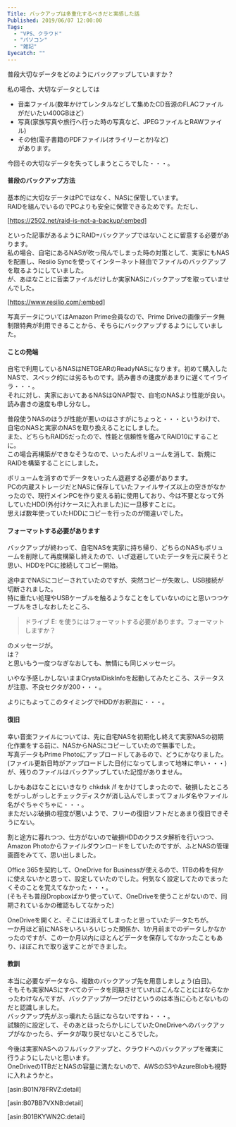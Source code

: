 ```yaml
---
Title: バックアップは多重化するべきだと実感した話
Published: 2019/06/07 12:00:00
Tags:
  - "VPS、クラウド"
  - "パソコン"
  - "雑記"
Eyecatch: ""
---
```

普段大切なデータをどのようにバックアップしていますか？  

私の場合、大切なデータとしては

* 音楽ファイル(数年かけてレンタルなどして集めたCD音源のFLACファイルがだいたい400GBほど）  
* 写真(家族写真や旅行へ行った時の写真など、JPEGファイルとRAWファイル)  
* その他(電子書籍のPDFファイル(オライリーとか)など)  
があります。  

今回その大切なデータを失ってしまうところでした・・・。  



#### 普段のバックアップ方法  
基本的に大切なデータはPCではなく、NASに保管しています。  
RAIDを組んでいるのでPCよりも安全に保管できるためです。ただし、

[https://2502.net/raid-is-not-a-backup/:embed]

といった記事があるようにRAID=バックアップではないことに留意する必要があります。  
私の場合、自宅にあるNASが吹っ飛んでしまった時の対策として、実家にもNASを配置し、Resiio Syncを使ってインターネット経由でファイルのバックアップを取るようにしていました。  
が、あほなことに音楽ファイルだけしか実家NASにバックアップを取っていませんでした。  

[https://www.resilio.com/:embed]

写真データについてはAmazon Prime会員なので、Prime Driveの画像データ無制限特典が利用できることから、そちらにバックアップするようにしていました。  

#### ことの発端  

自宅で利用しているNASはNETGEARのReadyNASになります。初めて購入したNASで、スペック的には劣るものです。読み書きの速度があまりに遅くてイライラ・・・。    
それに対し、実家においてあるNASはQNAP製で、自宅のNASより性能が良い。読み書きの速度も申し分なし。  

普段使うNASのほうが性能が悪いのはさすがにちょっと・・・というわけで、自宅のNASと実家のNASを取り換えることにしました。  
また、どちらもRAID5だったので、性能と信頼性を鑑みてRAID10にすることに。  
この場合再構築ができなそうなので、いったんボリュームを消して、新規にRAIDを構築することにしました。  

ボリュームを消すのでデータをいったん退避する必要があります。  
PCの内蔵ストレージだとNASに保存していたファイルサイズ以上の空きがなかったので、現行メインPCを作り変える前に使用しており、今は不要となって外していたHDD(外付けケースに入れました)に一旦移すことに。  
思えば数年使っていたHDDにコピーを行ったのが間違いでした。  

#### フォーマットする必要があります  
バックアップが終わって、自宅NASを実家に持ち帰り、どちらのNASもボリュームを削除して再度構築し終えたので、いざ退避していたデータを元に戻そうと思い、HDDをPCに接続してコピー開始。  

途中までNASにコピーされていたのですが、突然コピーが失敗し、USB接続が切断されました。  
特に重たい処理やUSBケーブルを触るようなことをしていないのにと思いつつケーブルをさしなおしたところ、  

> ドライブ E: を使うにはフォーマットする必要があります。フォーマットしますか？  

のメッセージが。  
は？  
と思いもう一度つなぎなおしても、無情にも同じメッセージ。  

<?# Twitter 1136477127748927488 /?>

いやな予感しかしないままCrystalDiskInfoを起動してみたところ、ステータスが注意、不良セクタが200・・・。  

<?# Twitter 1136477529072476161 /?>

よりにもよってこのタイミングでHDDがお釈迦に・・・。  

#### 復旧
幸い音楽ファイルについては、先に自宅NASを初期化し終えて実家NASの初期化作業をする前に、NASからNASにコピーしていたので無事でした。    
写真データもPrime Photoにアップロードしてあるので、どうにかなりました。(ファイル更新日時がアップロードした日付になってしまって地味に辛い・・・)
が、残りのファイルはバックアップしていた記憶がありません。  

しかもあほなことにいきなり chkdsk /f をかけてしまったので、破損したところをがっしがっしとチェックディスクが消し込んでしまってフォルダ名やファイル名がぐちゃぐちゃに・・・。  
まただいぶ破損の程度が悪いようで、フリーの復旧ソフトだとあまり復旧できそうにない。  

<?# Twitter 1136483026072825856 /?>

<?# Twitter 1136483136764669954 /?>

割と途方に暮れつつ、仕方がないので破損HDDのクラスタ解析を行いつつ、Amazon Photoからファイルダウンロードをしていたのですが、ふとNASの管理画面をみてて、思い出しました。  

<?# Twitter 1136502482073374720 /?>

Office 365を契約して、OneDrive for Businessが使えるので、1TBの枠を何かに使えないかと思って、設定していたのでした。何気なく設定してたのでまったくそのことを覚えてなかった・・・。  
(そもそも普段Dropboxばかり使っていて、OneDriveを使うことがないので、同期されているかの確認もしてなかった)  

OneDriveを開くと、そこには消えてしまったと思っていたデータたちが。  
一か月ほど前にNASをいろいろいじった関係か、1か月前までのデータしかなかったのですが、この一か月以内にほとんどデータを保存してなかったこともあり、ほぼこれで取り返すことができました。  

#### 教訓  
本当に必要なデータなら、複数のバックアップ先を用意しましょう(白目)。  
そもそも実家NASにすべてのデータを同期させていればこんなことにはならなかったわけなんですが、バックアップが一つだけというのは本当に心もとないものだと認識しました。  
バックアップ先がぶっ壊れたら話にならないですね・・・。  
試験的に設定して、そのあとほったらかしにしていたOneDriveへのバックアップがなかったら、データが取り戻せないところでした。  

今後は実家NASへのフルバックアップと、クラウドへのバックアップを確実に行うようにしたいと思います。  
OneDriveの1TBだとNASの容量に満たないので、AWSのS3やAzureBlobも視野に入れようかと。   

[asin:B01N78FRVZ:detail]

[asin:B07BB7VXNB:detail]

[asin:B01BKYWN2C:detail]





